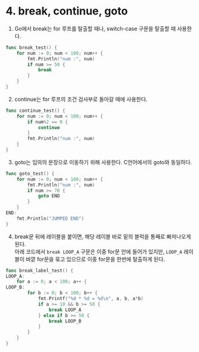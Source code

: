 # 4. break, continue, goto

1. Go에서 break는 for 루프를 탈출할 때나, switch-case 구문을 탈출할 때 사용한다.

```go
func break_test() {
    for num := 0; num < 100; num++ {
        fmt.Println("num :", num)
        if num >= 50 {
            break
        }
    }
}
```

2. continue는 for 루프의 조건 검사부로 돌아갈 때에 사용한다.

```go
func continue_test() {
    for num := 0; num < 100; num++ {
        if num%2 == 0 {
            continue
        }
        fmt.Println("num :", num)
    }
}
```

3. goto는 임의의 문장으로 이동하기 위해 사용한다. C언어에서의 goto와 동일하다.

```go
func goto_test() {
    for num := 0; num < 100; num++ {
        fmt.Println("num :", num)
        if num >= 70 {
            goto END
        }
    }
END:
    fmt.Println("JUMPED END")
}
```

4. break문 뒤에 레이블을 붙이면, 해당 레이블 바로 밑의 블럭을 통째로 빠져나오게 된다.\
아래 코드에서 `break LOOP_A` 구문은 이중 for문 안에 들어가 있지만, `LOOP_A` 레이블이 바깥 for문을 묶고 있으므로 이중 for문을 한번에 탈출하게 된다.

```go
func break_label_test() {
LOOP_A:
    for a := 0; a < 100; a++ {
LOOP_B:
        for b := 0; b < 100; b++ {
            fmt.Printf("%d * %d = %d\n", a, b, a*b)
            if a >= 10 && b >= 50 {
                break LOOP_A
            } else if b >= 50 {
                break LOOP_B
            }
        }
    }
}
```



